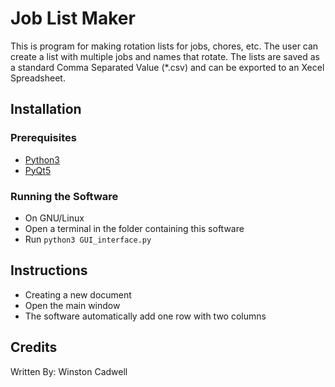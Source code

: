 # Job List Maker
This is program for making rotation lists for jobs, chores, etc. The user can create a list with multiple jobs and names
that rotate. The lists are saved as a standard Comma Separated Value (*.csv) and can be exported to an Xecel Spreadsheet.


## Installation

### Prerequisites
    
 * [Python3](https://www.python.org/downloads/)
 * [PyQt5](https://www.riverbankcomputing.com/software/pyqt/download5)

### Running the Software

* On GNU/Linux
 * Open a terminal in the folder containing this software
 * Run `python3 GUI_interface.py`

 
## Instructions

* Creating a new document
 * Open the main window
 * The software automatically add one row with two columns

## Credits
Written By: Winston Cadwell